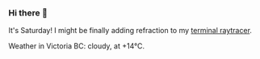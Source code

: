 ### Hi there :wave:

It's Saturday! I might be finally adding refraction to my [terminal raytracer](https://github.com/bewuethr/bash-raytracer).

Weather in Victoria BC: cloudy, at +14°C.
